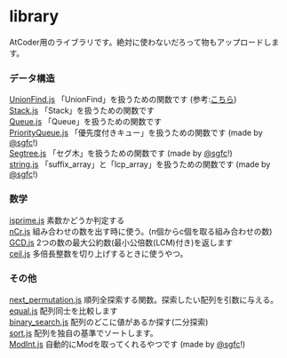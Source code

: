 # library
AtCoder用のライブラリです。絶対に使わないだろって物もアップロードします。  

### データ構造
[UnionFind.js](https://github.com/Thunder-Sky/library/blob/main/UnionFind.js) 「UnionFind」を扱うための関数です (参考:[こちら](https://somachob.com/union-find/))  
[Stack.js](https://github.com/Thunder-Sky/library/blob/main/Stack.js) 「Stack」を扱うための関数です  
[Queue.js](https://github.com/Thunder-Sky/library/blob/main/Queue.js) 「Queue」を扱うための関数です  
[PriorityQueue.js](https://github.com/Skys-Thunder/library/blob/main/PriorityQueue.js) 「優先度付きキュー」を扱うための関数です (made by [@sgfc](https://github.com/sgfc)!)  
[Segtree.js](https://github.com/Skys-Thunder/library/blob/main/Segtree.js) 「セグ木」を扱うための関数です (made by [@sgfc](https://github.com/sgfc)!)  
[string.js](https://github.com/Skys-Thunder/library/blob/main/string.js) 「suffix_array」と「lcp_array」を扱うための関数です  (made by [@sgfc](https://github.com/sgfc)!)  

### 数学
[isprime.js](https://github.com/Thunder-Sky/library/blob/main/isprime.js) 素数かどうか判定する  
[nCr.js](https://github.com/Thunder-Sky/library/blob/main/nCr.js) 組み合わせの数を出す時に使う。(n個からc個を取る組み合わせの数)  
[GCD.js](https://github.com/Thunder-Sky/library/blob/main/GCD.js) 2つの数の最大公約数(最小公倍数(LCM)付き)を返します  
[ceil.js](https://github.com/Thunder-Sky/library/blob/main/ceil.js) 多倍長整数を切り上げするときに使うやつ。  

### その他
[next_permutation.js](https://github.com/Thunder-Sky/library/blob/main/next_permutation.js) 順列全探索する関数。探索したい配列を引数に与える。  
[equal.js](https://github.com/Thunder-Sky/library/blob/main/equal.js) 配列同士を比較します  
[binary_search.js](https://github.com/Thunder-Sky/library/blob/main/binary_search.js) 配列のどこに値があるか探す(二分探索)  
[sort.js](https://github.com/Thunder-Sky/library/blob/main/sort.js) 配列を独自の基準でソートします。  
[ModInt.js](https://github.com/Skys-Thunder/library/blob/main/ModInt.js) 自動的にModを取ってくれるやつです (made by [@sgfc](https://github.com/sgfc)!)
